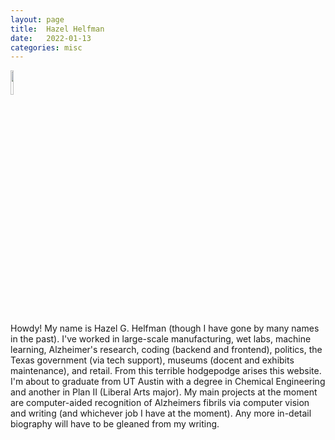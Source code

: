 ```yaml
---
layout: page
title:  Hazel Helfman
date:   2022-01-13
categories: misc
---
```


<img src="https://hjelfman.com/635.jpg" width="10%">

Howdy! My name is Hazel G. Helfman (though I have gone by many names in the past). I've worked in large-scale manufacturing, wet labs, machine learning, Alzheimer's research, coding (backend and frontend), politics, the Texas government (via tech support), museums (docent and exhibits maintenance), and retail. From this terrible hodgepodge arises this website. I'm about to graduate from UT Austin with a degree in Chemical Engineering and another in Plan II (Liberal Arts major). My main projects at the moment are computer-aided recognition of Alzheimers fibrils via computer vision and writing (and whichever job I have at the moment). Any more in-detail biography will have to be gleaned from my writing.
